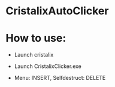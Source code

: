 # CristalixAutoClicker



# How to use:

* Launch cristalix
* Launch CristalixClicker.exe


* Menu: INSERT, Selfdestruct: DELETE
